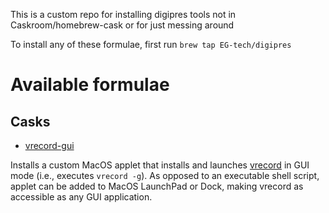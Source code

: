 This is a custom repo for installing digipres tools not in Caskroom/homebrew-cask or for just messing around

To install any of these formulae, first run `brew tap EG-tech/digipres`

# Available formulae

## Casks

- [vrecord-gui](https://github.com/EG-tech/vrecord-gui)

Installs a custom MacOS applet that installs and launches [vrecord](https://github.com/amiaopensource/vrecord) in GUI mode (i.e., executes `vrecord -g`). As opposed to an executable shell script, applet can be added to MacOS LaunchPad or Dock, making vrecord as accessible as any GUI application.
